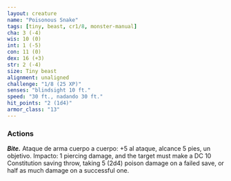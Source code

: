 ```yaml
---
layout: creature
name: "Poisonous Snake"
tags: [tiny, beast, cr1/8, monster-manual]
cha: 3 (-4)
wis: 10 (0)
int: 1 (-5)
con: 11 (0)
dex: 16 (+3)
str: 2 (-4)
size: Tiny beast
alignment: unaligned
challenge: "1/8 (25 XP)"
senses: "blindsight 10 ft."
speed: "30 ft., nadando 30 ft."
hit_points: "2 (1d4)"
armor_class: "13"
---
```


### Actions

***Bite.*** Ataque de arma cuerpo a cuerpo: +5 al ataque, alcance 5 pies, un objetivo. Impacto: 1 piercing damage, and the target must make a DC 10 Constitution saving throw, taking 5 (2d4) poison damage on a failed save, or half as much damage on a successful one.